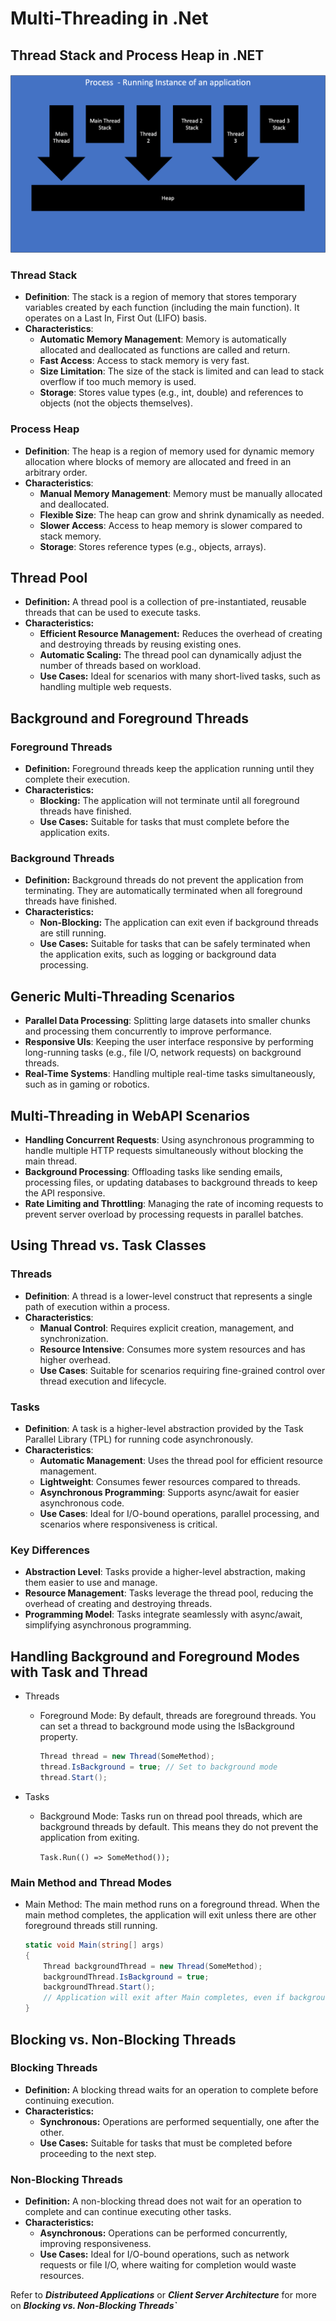 # Multi-Threading in .Net

## Thread Stack and Process Heap in .NET

![Thread Stack & Process Heap]

### Thread Stack

- **Definition**: The stack is a region of memory that stores temporary variables created by each function (including the main function). It operates on a Last In, First Out (LIFO) basis.
- **Characteristics**:
  - **Automatic Memory Management**: Memory is automatically allocated and deallocated as functions are called and return.
  - **Fast Access**: Access to stack memory is very fast.
  - **Size Limitation**: The size of the stack is limited and can lead to stack overflow if too much memory is used.
  - **Storage**: Stores value types (e.g., int, double) and references to objects (not the objects themselves).

### Process Heap

- **Definition**: The heap is a region of memory used for dynamic memory allocation where blocks of memory are allocated and freed in an arbitrary order.
- **Characteristics**:
  - **Manual Memory Management**: Memory must be manually allocated and deallocated.
  - **Flexible Size**: The heap can grow and shrink dynamically as needed.
  - **Slower Access**: Access to heap memory is slower compared to stack memory.
  - **Storage**: Stores reference types (e.g., objects, arrays).

## Thread Pool

- **Definition:** A thread pool is a collection of pre-instantiated, reusable threads that can be used to execute tasks.
- **Characteristics:**
  - **Efficient Resource Management:** Reduces the overhead of creating and destroying threads by reusing existing ones.
  - **Automatic Scaling:** The thread pool can dynamically adjust the number of threads based on workload.
  - **Use Cases:** Ideal for scenarios with many short-lived tasks, such as handling multiple web requests.

## Background and Foreground Threads

### Foreground Threads

- **Definition:** Foreground threads keep the application running until they complete their execution.
- **Characteristics:**
  - **Blocking:** The application will not terminate until all foreground threads have finished.
  - **Use Cases:** Suitable for tasks that must complete before the application exits.

### Background Threads

- **Definition:** Background threads do not prevent the application from terminating. They are automatically terminated when all foreground threads have finished.
- **Characteristics:**
  - **Non-Blocking:** The application can exit even if background threads are still running.
  - **Use Cases:** Suitable for tasks that can be safely terminated when the application exits, such as logging or background data processing.

## Generic Multi-Threading Scenarios

- **Parallel Data Processing**: Splitting large datasets into smaller chunks and processing them concurrently to improve performance.
- **Responsive UIs**: Keeping the user interface responsive by performing long-running tasks (e.g., file I/O, network requests) on background threads.
- **Real-Time Systems**: Handling multiple real-time tasks simultaneously, such as in gaming or robotics.

## Multi-Threading in WebAPI Scenarios

- **Handling Concurrent Requests**: Using asynchronous programming to handle multiple HTTP requests simultaneously without blocking the main thread.
- **Background Processing**: Offloading tasks like sending emails, processing files, or updating databases to background threads to keep the API responsive.
- **Rate Limiting and Throttling**: Managing the rate of incoming requests to prevent server overload by processing requests in parallel batches.

## Using Thread vs. Task Classes

### Threads

- **Definition**: A thread is a lower-level construct that represents a single path of execution within a process.
- **Characteristics**:
  - **Manual Control**: Requires explicit creation, management, and synchronization.
  - **Resource Intensive**: Consumes more system resources and has higher overhead.
  - **Use Cases**: Suitable for scenarios requiring fine-grained control over thread execution and lifecycle.

### Tasks

- **Definition**: A task is a higher-level abstraction provided by the Task Parallel Library (TPL) for running code asynchronously.
- **Characteristics**:
  - **Automatic Management**: Uses the thread pool for efficient resource management.
  - **Lightweight**: Consumes fewer resources compared to threads.
  - **Asynchronous Programming**: Supports async/await for easier asynchronous code.
  - **Use Cases**: Ideal for I/O-bound operations, parallel processing, and scenarios where responsiveness is critical.

### Key Differences

- **Abstraction Level**: Tasks provide a higher-level abstraction, making them easier to use and manage.
- **Resource Management**: Tasks leverage the thread pool, reducing the overhead of creating and destroying threads.
- **Programming Model**: Tasks integrate seamlessly with async/await, simplifying asynchronous programming.

## Handling Background and Foreground Modes with Task and Thread

- Threads
  - Foreground Mode: By default, threads are foreground threads. You can set a thread to background mode using the IsBackground property.

    ```C#
    Thread thread = new Thread(SomeMethod);
    thread.IsBackground = true; // Set to background mode
    thread.Start();
    ```

- Tasks
  - Background Mode: Tasks run on thread pool threads, which are background threads by default. This means they do not prevent the application from exiting.

    `Task.Run(() => SomeMethod());`

### Main Method and Thread Modes

- Main Method: The main method runs on a foreground thread. When the main method completes, the application will exit unless there are other foreground threads still running.

  ```C#
  static void Main(string[] args)
  {
      Thread backgroundThread = new Thread(SomeMethod);
      backgroundThread.IsBackground = true;
      backgroundThread.Start();
      // Application will exit after Main completes, even if backgroundThread is still running
  }
  ```

## Blocking vs. Non-Blocking Threads

### Blocking Threads

- **Definition:** A blocking thread waits for an operation to complete before continuing execution.
- **Characteristics:**
  - **Synchronous:** Operations are performed sequentially, one after the other.
  - **Use Cases:** Suitable for tasks that must be completed before proceeding to the next step.

### Non-Blocking Threads

- **Definition:** A non-blocking thread does not wait for an operation to complete and can continue executing other tasks.
- **Characteristics:**
  - **Asynchronous:** Operations can be performed concurrently, improving responsiveness.
  - **Use Cases:** Ideal for I/O-bound operations, such as network requests or file I/O, where waiting for completion would waste resources.

Refer to **_Distributeed Applications_** or **_Client Server Architecture_** for more on **_Blocking vs. Non-Blocking Threads`_**

[//]: # (Comments)

  [Thread Stack & Process Heap]: ./Multi-Threading-1.png
